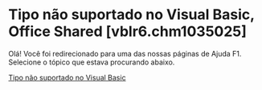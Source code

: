 
# Tipo não suportado no Visual Basic, Office Shared [vblr6.chm1035025]

Olá! Você foi redirecionado para uma das nossas páginas de Ajuda F1. Selecione o tópico que estava procurando abaixo.

[Tipo não suportado no Visual Basic](http://msdn.microsoft.com/library/59add4f9-d15a-7342-e7fc-4b21420a5e41%28Office.15%29.aspx)
